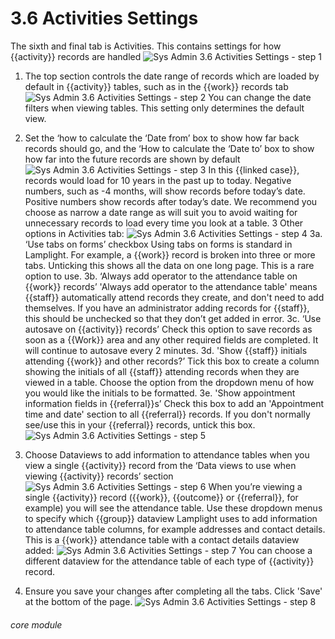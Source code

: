 # 3.6 Activities Settings

The sixth and final tab is Activities. This contains settings for how {{activity}} records are handled
![Sys Admin 3.6 Activities Settings - step 1](Sys_Admin_3.6_Activities_Settings_im_1.png)

1. The top section controls the date range of records which are loaded by default in {{activity}} tables, such as in the {{work}} records tab
![Sys Admin 3.6 Activities Settings - step 2](Sys_Admin_3.6_Activities_Settings_im_2.png)
You can change the date filters when viewing tables. This setting only determines the default view.

2. Set the ‘how to calculate the ‘Date from’ box to show how far back records should go, and the ‘How to calculate the ‘Date to’ box to show how far into the future records are shown by default
![Sys Admin 3.6 Activities Settings - step 3](Sys_Admin_3.6_Activities_Settings_im_3.png)
In this {{linked case}}, records would load for 10 years in the past up to today.
Negative numbers, such as -4 months, will show records before today’s date. Positive numbers show records after today’s date. We recommend you choose as narrow a date range as will suit you to avoid waiting for unnecessary records to load every time you look at a table.
3 Other options in Activities tab:
![Sys Admin 3.6 Activities Settings - step 4](Sys_Admin_3.6_Activities_Settings_im_4.png)
3a. ‘Use tabs on forms’ checkbox
Using tabs on forms is standard in Lamplight. For example, a {{work}} record is broken into three or more tabs. Unticking this shows all the data on one long page. This is a rare option to use.
3b. ‘Always add operator to the attendance table on {{work}} records’
&#039;Always add operator to the attendance table&#039; means {{staff}} automatically attend records they create, and don&#039;t need to add themselves. If you have an administrator adding records for {{staff}}, this should be unchecked so that they don’t get added in error.
3c. ‘Use autosave on {{activity}} records’
Check this option to save records as soon as a {{Work}} area and any other required fields are completed. It will continue to autosave every 2 minutes.
3d. &#039;Show {{staff}} initials attending {{work}} and other records?’
Tick this box to create a column showing the initials of all {{staff}} attending records when they are viewed in a table. Choose the option from the dropdown menu of how you would like the initials to be formatted.
3e. &#039;Show appointment information fields in {{referral}}s’
Check this box to add an &#039;Appointment time and date&#039; section to all {{referral}} records. If you don&#039;t normally see/use this in your {{referral}} records, untick this box.
![Sys Admin 3.6 Activities Settings - step 5](Sys_Admin_3.6_Activities_Settings_im_5.png)
4. Choose Dataviews to add information to attendance tables when you view a single {{activity}} record from the ‘Data views to use when viewing {{activity}} records’ section
![Sys Admin 3.6 Activities Settings - step 6](Sys_Admin_3.6_Activities_Settings_im_6.png)
When you’re viewing a single {{activity}} record ({{work}}, {{outcome}} or {{referral}}, for example) you will see the attendance table. Use these dropdown menus to specify which {{group}} dataview Lamplight uses to add information to attendance table columns, for example addresses and contact details.
This is a {{work}} attendance table with a contact details dataview added:
![Sys Admin 3.6 Activities Settings - step 7](Sys_Admin_3.6_Activities_Settings_im_7.png)
You can choose a different dataview for the attendance table of each type of {{activity}} record.

5. Ensure you save your changes after completing all the tabs. Click &#039;Save&#039; at the bottom of the page.
![Sys Admin 3.6 Activities Settings - step 8](Sys_Admin_3.6_Activities_Settings_im_8.png)


###### core module
